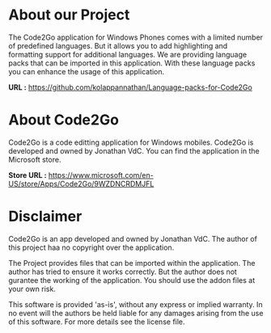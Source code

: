 # About our Project

The Code2Go application for Windows Phones comes with a limited number of predefined languages. But it allows you to add highlighting and formatting support for additional languages. We are providing language packs that can be imported in this application. With these language packs you can enhance the usage of this application.

**URL :** https://github.com/kolappannathan/Language-packs-for-Code2Go

# About Code2Go

Code2Go is a code editting application for Windows mobiles. Code2Go is developed and owned by Jonathan VdC. You can find the application in the Microsoft store.

**Store URL :** https://www.microsoft.com/en-US/store/Apps/Code2Go/9WZDNCRDMJFL

# Disclaimer

Code2Go is an app developed and owned by Jonathan VdC. The author of this project haa no copyright over the application.

The Project provides files that can be imported within the application. The author has tried to ensure it works correctly. But the author does not gurantee the working of the application. You should use the addon files at your own risk.

This software is provided 'as-is', without any express or implied warranty. In no event will the authors be held liable for any damages arising from the use of this software. For more details see the license file.
